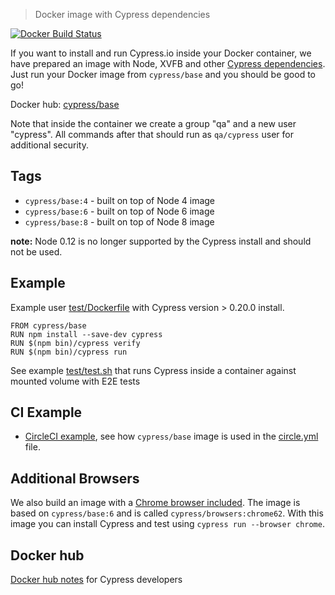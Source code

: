 > Docker image with Cypress dependencies

[![Docker Build Status](https://img.shields.io/docker/build/cypress/base.svg)](https://hub.docker.com/r/cypress/base/)

If you want to install and run Cypress.io inside your Docker container,
we have prepared an image with Node, XVFB and other
[Cypress dependencies][cy deps].
Just run your Docker image from `cypress/base` and you should be good to go!

[cy deps]: https://docs.cypress.io/docs/continuous-integration#section-dependencies

Docker hub: [cypress/base](https://hub.docker.com/r/cypress/base/)

Note that inside the container we create a group "qa" and a new user "cypress".
All commands after that should run as `qa/cypress` user for additional security.

## Tags

* `cypress/base:4` - built on top of Node 4 image
* `cypress/base:6` - built on top of Node 6 image
* `cypress/base:8` - built on top of Node 8 image

**note:** Node 0.12 is no longer supported by the Cypress install and should not be used.

## Example

Example user [test/Dockerfile](test/Dockerfile) with Cypress version > 0.20.0 install.

```
FROM cypress/base
RUN npm install --save-dev cypress
RUN $(npm bin)/cypress verify
RUN $(npm bin)/cypress run
```

See example [test/test.sh](test/test.sh) that runs Cypress inside a container
against mounted volume with E2E tests

## CI Example

- [CircleCI example](https://github.com/cypress-io/cypress-example-docker-circle), see how `cypress/base` image is used in the [circle.yml](https://github.com/cypress-io/cypress-example-docker-circle/blob/master/circle.yml) file.

## Additional Browsers

We also build an image with a [Chrome browser included](browser/chrome/Dockerfile).
The image is based on `cypress/base:6` and is called `cypress/browsers:chrome62`.
With this image you can install Cypress and test using `cypress run --browser chrome`.

## Docker hub

[Docker hub notes](docker-hub.md) for Cypress developers
